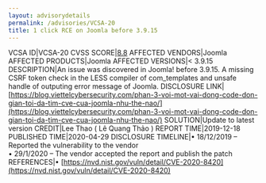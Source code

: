 ```yaml
---
layout: advisorydetails
permalink: /advisories/VCSA-20
title: 1 click RCE on Joomla before 3.9.15
---
```

VCSA ID|VCSA-20
CVSS SCORE|[8.8](https://nvd.nist.gov/vuln-metrics/cvss/v3-calculator?calculator&version=3.0&vector=(CVSS:3.1/AV:N/AC:L/PR:N/UI:R/S:U/C:H/I:H/A:H))
AFFECTED VENDORS|Joomla
AFFECTED PRODUCTS|Joomla
AFFECTED VERSIONS|< 3.9.15
DESCRIPTION|An issue was discovered in Joomla! before 3.9.15. A missing CSRF token check in the LESS compiler of com_templates and unsafe handle of outputing error message of Joomla.
DISCLOSURE LINK|[https://blog.viettelcybersecurity.com/phan-3-voi-mot-vai-dong-code-don-gian-toi-da-tim-cve-cua-joomla-nhu-the-nao/](https://blog.viettelcybersecurity.com/phan-3-voi-mot-vai-dong-code-don-gian-toi-da-tim-cve-cua-joomla-nhu-the-nao/)
SOLUTION|Update to latest version
CREDIT|Lee Thao ( Lê Quang Thảo )
REPORT TIME|2019-12-18
PUBLISHED TIME|2020-04-29
DISCLOSURE TIMELINE|&#8226; 18/12/2019 – Reported the vulnerability to the vendor<br>&#8226; 29/1/2020 – The vendor accepted the report and publish the patch
REFERENCES|&#8226; [https://nvd.nist.gov/vuln/detail/CVE-2020-8420](https://nvd.nist.gov/vuln/detail/CVE-2020-8420)
